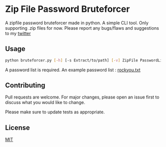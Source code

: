 # Zip File Password Bruteforcer

A zipfile password bruteforcer made in python. A simple CLI tool. Only supporting .zip files for now. Please report any bugs/flaws and suggestions to my [twitter](https://twitter.com/y5hn4v) 

## Usage
```bash
python bruteforcer.py [-h] [-s Extract/to/path] [-v] ZipFile PasswordList
```
A password list is required.
An example password list : [rockyou.txt](https://www.google.com/url?sa=t&rct=j&q=&esrc=s&source=web&cd=&cad=rja&uact=8&ved=2ahUKEwiMy6SUjaj7AhUmR2wGHXgtCdgQFnoECA0QAQ&url=https%3A%2F%2Fgithub.com%2Fbrannondorsey%2Fnaive-hashcat%2Freleases%2Fdownload%2Fdata%2Frockyou.txt&usg=AOvVaw3snAERl1mU6Ccr4WFEazBd)

## Contributing

Pull requests are welcome. For major changes, please open an issue first
to discuss what you would like to change.

Please make sure to update tests as appropriate.

## License

[MIT](https://choosealicense.com/licenses/mit/)

